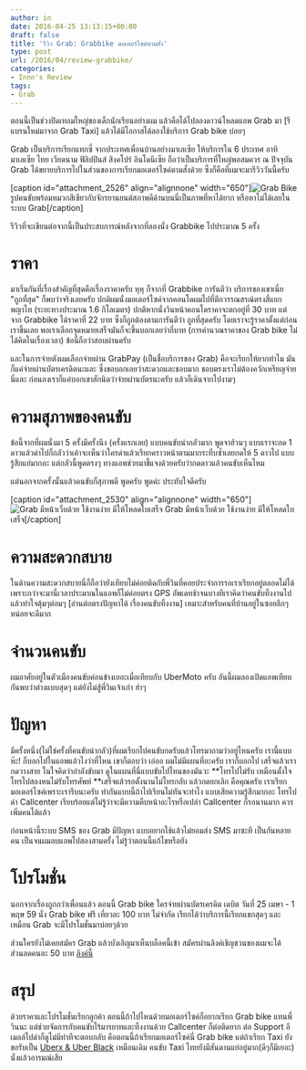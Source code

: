 ```yaml
---
author: in
date: 2016-04-25 13:13:15+00:00
draft: false
title: 'รีวิว Grab: Grabbike มอเตอร์ไซค์ตามสั่ง'
type: post
url: /2016/04/review-grabbike/
categories:
- Innn's Review
tags:
- Grab
---
```


ตอนนี้เป็นช่วงปิดเทอมใหญ่ของเด็กนักเรียนอย่างผม แล้วคือได้ไปลองดาวน์โหลดแอพ Grab มา [รีแบรนใหม่มาจาก Grab Taxi] แล้วได้มีโอกาสได้ลองใช้บริการ Grab bike บ่อยๆ

Grab เป็นบริการเรียกแทกซี่ จากประเทศเพื่อนบ้านอย่างมาเลเซีย ให้บริการใน 6 ประเทศ อาทิมาเลเซีย ไทย เวียดนาม ฟิลิปปินส์ สิงคโปร์ อินโดนีเซีย ถือว่าเป็นบริการที่ใหญ่พอสมควร ณ ปัจจุบัน Grab ได้ขยายบริการไปในส่วนของการเรียกมอเตอร์ไซค์ตามสั่งด้วย ซึ่งก็คือที่ผมจะมารีวิววันนี้ครับ

<!-- more -->

[caption id="attachment_2526" align="alignnone" width="650"]![Grab Bike](https://www.innnblog.com/wp-content/uploads/2016/04/Hj1bFga-1024x576.jpg)
รูปคนขับพร้อมหมวกสีเขียวกับจักรยานยนต์สภาพดีด้านบนนี่เป็นภาพที่หาได้ยาก หรือหาไม่ได้เลยในระบบ Grab[/caption]

รีวิวที่จะเขียนต่อจากนี้เป็นประสบการณ์หลังจากที่ลองนั่ง Grabbike ไปประมาณ 5 ครั้ง


# ราคา


มาเริ่มกันที่เรื่องสำคัญที่สุดคือเรื่องราคาครับ หุหุ ก็จากที่ Grabbike การันตีว่า บริการของเขาเนี่ย "ถูกที่สุด" ก็พบว่าจริงเลยครับ ปกติผมนั่งมอเตอร์ไซค์จากคอนโดผมไปที่ตึกวรรณสรณ์ตรงสี่แยกพญาไท (ระยะทางประมาณ 1.6 กิโลเมตร) ปกติหากนั่งวินหน้าคอนโดราคาจะตกอยู่ที่ 30 บาท แต่จาก Grabbike ได้ราคาที่ 22 บาท ซึ่งก็ถูกต้องตามการันตีว่า ถูกที่สุดครับ โดยเราจะรู้ราคาตั้งแต่ก่อนเราขึ้นเลย พอเราเลือกจุดหมายเสร็จมันก็จะขึ้นบอกเลยว่ากี่บาท (การคำนวณราคาของ Grab bike ไม่ได้คิดในเรื่องเวลา) ข้อนี้ถือว่าสอบผ่านครับ

และในการจ่ายตังผมเลือกจ่ายผ่าน GrabPay (เป็นชื่อบริการของ Grab) คือจะเรียกให้ยากทำไม มันก็แค่จ่ายผ่านบัตรเครดิตนะและ ซึ่งขอบอกเลยว่าสะดวกและชอบมาก ชอบตรงเราไม่ต้องควักเหรียญจ่ายนี่และ ก่อนลงเราก็แค่บอกเขาสักนิดว่าจ่ายผ่านบัตรนะครับ แล้วก็เดินจากไปงามๆ


# ความสุภาพของคนขับ


ข้อนี้จากที่ผมนั่งมา 5 ครั้งมีครั้งนึง (ครั้งแรกเลย) แบบคนขับน่ากลัวมาก พูดจาฮ้วนๆ แบบเราจะกด 1 ดาวแล้วด่าไปก็กลัวว่าเค้าจะเห็นว่าใครด่าแล้วเรียกคราวหน้าตามมากระทืบซ้ำเลยกดให้ 5 ดาวไป แบบรู้สึกแย่มากอะ แต่กลัวนี้พูดตรงๆ ทางแอพช่วยมาชี้แจงด้วยครับว่ากดดาวแล้วคนขับเห็นไหม

แต่นอกจากครั้งนั้นแล้วคนขับก็สุภาพดี พูดครับ พูดค่ะ ประทับใจดีครับ

[caption id="attachment_2530" align="alignnone" width="650"]![Grab มีหน้าเว็บด้วย ใช้งานง่าย มีให้โหลดใบเสร็จ](https://www.innnblog.com/wp-content/uploads/2016/04/grabbikesc-1024x514.png)
Grab มีหน้าเว็บด้วย ใช้งานง่าย มีให้โหลดใบเสร็จ[/caption]


# ความสะดวกสบาย


ในด้านความสะดวกสบายนี่ก็ถือว่ายังเทียบไม่ค่อยติดกับพี่วินที่คอยประจำการรอเราเรียกอยู่ตลอดไม่ได้ เพราะกว่าจะมานี่เวลาประมาณในแอพก็ไม่ค่อยตรง GPS อัพเดทช้าจนบางทีเราคิดว่าคนขับทิ้งงานไปแล้วทำใจตุ้มๆต่อมๆ [อ่านต่อตรงปัญหาได้ เรื่องคนขับทิ้งงาน] เหมาะสำหรับคนที่บ้านอยู่ในซอยลึกๆหน่อยจะดีมาก


# จำนวนคนขับ


ผมอาศัยอยู่ในตัวเมืองคนขับค่อนข้างเยอะเมื่อเทียบกับ UberMoto ครับ อันนี้ผมลองเปิดแอพเทียบกันพบว่าต่างแบบสุดๆ แต่ยังไม่สู้พี่วินเจ้าเก่า ฮ่าๆ


# ปัญหา


มีครั้งหนึ่ง(ไม่ใช่ครั้งที่คนขับน่ากลัว)ที่ผมเรียกไปคนขับกดรับแล้วโทรมาถามว่าอยู่ไหนครับ เรานี้แบบ ห๊ะ! ก็บอกไปในแอพแล้วไงว่าที่ไหน เขาก็ตอบว่า เอ่ออ ผมไม่มีแผนที่อะครับ เราก็บอกไป เสร็จแล้วเรากดวางสาย ในใจคิดว่ากำลังขับมา ดูในแผนที่นี่แบบขับไปไหนของมันวะ **โทรไปไม่รับ เหมือนตั้งใจ โทรไปสองหนไม่รับโทรศัพท์ **เสร็จแล้วรอตั้งนานไม่โทรกลับ แล้วกดยกเลิก คือคุณครับ เราเรียกมอเตอร์ไซค์เพราะเรารีบนะครับ ทำกันแบบนี้ถ้าไปเรียนไม่ทันจะทำไง แบบเสียความรู้สึกมากอะ โทรไปด่า Callcenter เรียบร้อยแต่ไม่รู้ว่าจะมีความคืบหน้าอะไรหรือเปล่า Callcenter ก็รอนานมาก ควรเพิ่มคนได้แล้ว

ก่อนหน้านี้ระบบ SMS ของ Grab มีปัญหา แบบอยากใช้แล้วไม่ยอมส่ง SMS มาซะที เป็นกันหลายคน เป็นจนผมลบแอพไปสองสามครั้ง ไม่รู้ว่าตอนนี้แก้ไขหรือยัง


# โปรโมชั่น


นอกจากเรื่องถูกกว่าเพื่อนแล้ว ตอนนี้ Grab bike ใครจ่ายผ่านบัตรเครดิต เดบิต วันที่ 25 เมษา - 1 พฤษ 59 นั่ง Grab bike ฟรี เที่ยวละ 100 บาท ไม่จำกัด เรียกได้ว่าบริการนี้เรียกแขกสุดๆ และเหมือน Grab จะมีโปรโมชั่นมาบ่อยๆด้วย

ส่วนใครยังไม่เคยสมัคร Grab แล้วบังเอิญมาเห็นบล็อคนี้เข้า สมัครผ่านลิงค์เชิญชวนของผมจะได้ส่วนลดคนละ 50 บาท [ลิงค์นี้](https://invite.grab.co/8E5910)


# สรุป


ด้วยราคาและโปรโมชั่นเรียกลูกค้า ตอนนี้ถ้าไปไหนด้วยมอเตอร์ไซค์ก็อยากเรียก Grab bike แทนพี่วินนะ แต่ช่วยจัดการกับคนขับไร้มารยาทและทิ้งงานด้วย Callcenter ก็ต่อติดยาก ต่อ Support อีเมลล์ไปด่าก็ดูไม่มีท่าทีจะตอบกลับ คือตอนนี้ถ้าเรียกมอเตอร์ไซค์นี่ Grab bike แต่ถ้าเรียก Taxi ยังขอรับเป็น [Uberx & Uber Black](https://www.innnblog.com/2014/05/uber-luxury-taxi-with-private-driver/) เหมือนเดิม คนขับ Taxi ไทยยังมีสันดานแย่อยู่มาก(ดีๆก็มีเยอะ) นั่งแล้วอารมณ์เสีย
